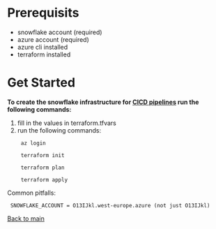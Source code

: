 # Prerequisits
- snowflake account (required)
- azure account (required)
- azure cli installed
- terraform installed

# Get Started
**To create the snowflake infrastructure for [CICD pipelines][1] run the following commands:**
1. fill in the values in terraform.tfvars
2. run the following commands:
   ```
    az login

    terraform init

    terraform plan
    
    terraform apply
   ```
   
Common pitfalls:
   ```
    SNOWFLAKE_ACCOUNT = O13IJkl.west-europe.azure (not just O13IJkl)
   ```

[Back to main][2]

[1]: https://github.com/Philipeace/cloudsolutions/tree/main/azure
[2]: https://github.com/Philipeace/cloudsolutions/tree/main/